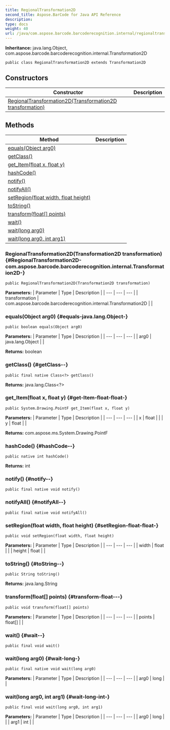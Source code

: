```yaml
---
title: RegionalTransformation2D
second_title: Aspose.BarCode for Java API Reference
description: 
type: docs
weight: 40
url: /java/com.aspose.barcode.barcoderecognition.internal/regionaltransformation2d/
---
```

**Inheritance:**
java.lang.Object, com.aspose.barcode.barcoderecognition.internal.Transformation2D
```
public class RegionalTransformation2D extends Transformation2D
```
## Constructors

| Constructor | Description |
| --- | --- |
| [RegionalTransformation2D(Transformation2D transformation)](#RegionalTransformation2D-com.aspose.barcode.barcoderecognition.internal.Transformation2D-) |  |
## Methods

| Method | Description |
| --- | --- |
| [equals(Object arg0)](#equals-java.lang.Object-) |  |
| [getClass()](#getClass--) |  |
| [get_Item(float x, float y)](#get-Item-float-float-) |  |
| [hashCode()](#hashCode--) |  |
| [notify()](#notify--) |  |
| [notifyAll()](#notifyAll--) |  |
| [setRegion(float width, float height)](#setRegion-float-float-) |  |
| [toString()](#toString--) |  |
| [transform(float[] points)](#transform-float---) |  |
| [wait()](#wait--) |  |
| [wait(long arg0)](#wait-long-) |  |
| [wait(long arg0, int arg1)](#wait-long-int-) |  |
### RegionalTransformation2D(Transformation2D transformation) {#RegionalTransformation2D-com.aspose.barcode.barcoderecognition.internal.Transformation2D-}
```
public RegionalTransformation2D(Transformation2D transformation)
```


**Parameters:**
| Parameter | Type | Description |
| --- | --- | --- |
| transformation | com.aspose.barcode.barcoderecognition.internal.Transformation2D |  |

### equals(Object arg0) {#equals-java.lang.Object-}
```
public boolean equals(Object arg0)
```




**Parameters:**
| Parameter | Type | Description |
| --- | --- | --- |
| arg0 | java.lang.Object |  |

**Returns:**
boolean
### getClass() {#getClass--}
```
public final native Class<?> getClass()
```




**Returns:**
java.lang.Class<?>
### get_Item(float x, float y) {#get-Item-float-float-}
```
public System.Drawing.PointF get_Item(float x, float y)
```




**Parameters:**
| Parameter | Type | Description |
| --- | --- | --- |
| x | float |  |
| y | float |  |

**Returns:**
com.aspose.ms.System.Drawing.PointF
### hashCode() {#hashCode--}
```
public native int hashCode()
```




**Returns:**
int
### notify() {#notify--}
```
public final native void notify()
```




### notifyAll() {#notifyAll--}
```
public final native void notifyAll()
```




### setRegion(float width, float height) {#setRegion-float-float-}
```
public void setRegion(float width, float height)
```




**Parameters:**
| Parameter | Type | Description |
| --- | --- | --- |
| width | float |  |
| height | float |  |

### toString() {#toString--}
```
public String toString()
```




**Returns:**
java.lang.String
### transform(float[] points) {#transform-float---}
```
public void transform(float[] points)
```




**Parameters:**
| Parameter | Type | Description |
| --- | --- | --- |
| points | float[] |  |

### wait() {#wait--}
```
public final void wait()
```




### wait(long arg0) {#wait-long-}
```
public final native void wait(long arg0)
```




**Parameters:**
| Parameter | Type | Description |
| --- | --- | --- |
| arg0 | long |  |

### wait(long arg0, int arg1) {#wait-long-int-}
```
public final void wait(long arg0, int arg1)
```




**Parameters:**
| Parameter | Type | Description |
| --- | --- | --- |
| arg0 | long |  |
| arg1 | int |  |

